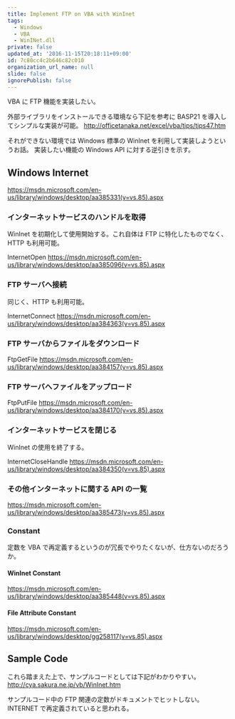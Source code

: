 ```yaml
---
title: Implement FTP on VBA with WinInet
tags:
  - Windows
  - VBA
  - WinINet.dll
private: false
updated_at: '2016-11-15T20:18:11+09:00'
id: 7c80cc4c2b646c82c010
organization_url_name: null
slide: false
ignorePublish: false
---
```

VBA に FTP 機能を実装したい。

外部ライブラリをインストールできる環境なら下記を参考に BASP21 を導入してシンプルな実装が可能。
http://officetanaka.net/excel/vba/tips/tips47.htm

それができない環境では Windows 標準の WinInet を利用して実装しようというお話。
実装したい機能の Windows API に対する逆引きを示す。

## Windows Internet
https://msdn.microsoft.com/en-us/library/windows/desktop/aa385331(v=vs.85).aspx

### インターネットサービスのハンドルを取得
WinInet を初期化して使用開始する。これ自体は FTP に特化したものでなく、 HTTP も利用可能。

InternetOpen
https://msdn.microsoft.com/en-us/library/windows/desktop/aa385096(v=vs.85).aspx

### FTP サーバへ接続
同じく、HTTP も利用可能。

InternetConnect
https://msdn.microsoft.com/en-us/library/windows/desktop/aa384363(v=vs.85).aspx

### FTP サーバからファイルをダウンロード
FtpGetFile
https://msdn.microsoft.com/en-us/library/windows/desktop/aa384157(v=vs.85).aspx

### FTP サーバへファイルをアップロード
FtpPutFile
https://msdn.microsoft.com/en-us/library/windows/desktop/aa384170(v=vs.85).aspx

### インターネットサービスを閉じる
WinInet の使用を終了する。

InternetCloseHandle
https://msdn.microsoft.com/en-us/library/windows/desktop/aa384350(v=vs.85).aspx

### その他インターネットに関する API の一覧
https://msdn.microsoft.com/en-us/library/windows/desktop/aa385473(v=vs.85).aspx

### Constant
定数を VBA で再定義するというのが冗長でやりたくないが、仕方ないのだろうか。

#### WinInet Constant
https://msdn.microsoft.com/en-us/library/windows/desktop/aa385448(v=vs.85).aspx

#### File Attribute Constant
https://msdn.microsoft.com/en-us/library/windows/desktop/gg258117(v=vs.85).aspx

## Sample Code
これら踏まえた上で、サンプルコードとしては下記がわかりやすい。
http://cya.sakura.ne.jp/vb/WinInet.htm

サンプルコード中の FTP 関連の定数がドキュメントでヒットしない。
INTERNET で再定義されていると思われる。
